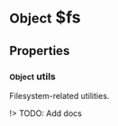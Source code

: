 # <small>Object</small> $fs

## Properties
### <small>Object</small> utils
Filesystem-related utilities.

!> TODO: Add docs